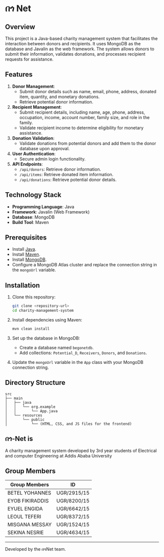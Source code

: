 
# በጎ Net

## Overview
This project is a Java-based charity management system that facilitates the interaction between donors and recipients. It uses MongoDB as the database and Javalin as the web framework. The system allows donors to submit their information, validates donations, and processes recipient requests for assistance.

## Features
1. **Donor Management**:
   - Submit donor details such as name, email, phone, address, donated item, quantity, and monetary donations.
   - Retrieve potential donor information.
2. **Recipient Management**:
   - Submit recipient details, including name, age, phone, address, occupation, income, account number, family size, and role in the family.
   - Validate recipient income to determine eligibility for monetary assistance.
3. **Donation Validation**:
   - Validate donations from potential donors and add them to the donor database upon approval.
4. **User Authentication**:
   - Secure admin login functionality.
5. **API Endpoints**:
   - `/api/donors`: Retrieve donor information.
   - `/api/items`: Retrieve donated item information.
   - `/api/donations`: Retrieve potential donor details.

## Technology Stack
- **Programming Language**: Java
- **Framework**: Javalin (Web Framework)
- **Database**: MongoDB
- **Build Tool**: Maven

## Prerequisites
- Install [Java](https://www.oracle.com/java/technologies/javase-downloads.html).
- Install [Maven](https://maven.apache.org/install.html).
- Install [MongoDB](https://www.mongodb.com/try/download/community).
- Configure a MongoDB Atlas cluster and replace the connection string in the `mongoUrl` variable.

## Installation
1. Clone this repository:
   ```bash
   git clone <repository-url>
   cd charity-management-system
   ```

2. Install dependencies using Maven:
   ```bash
   mvn clean install
   ```

3. Set up the database in MongoDB:
   - Create a database named `begonetdb`.
   - Add collections: `Potential_D`, `Receivers`, `Donors`, and `Donations`.

4. Update the `mongoUrl` variable in the `App` class with your MongoDB connection string.


## Directory Structure
```
src
├── main
│   ├── java
│   │   └── org.example
│   │       └── App.java
│   └── resources
│       └── public
│           └── (HTML, CSS, and JS files for the frontend)
```

## በጎ-Net is
A charity management system developed by 3rd year students of Electrical and computer Engineering at Addis Ababa University

## Group Members

| Group Members   | ID          |
|-----------------|-------------|
| BETEL YOHANNES  | UGR/2915/15 |
| EYOB FIKIRADDIS | UGR/8200/15 |
| EYUEL ENGIDA    | UGR/6642/15 |
| LEOUL TEFERI    | UGR/8372/15 |
| MISGANA MESSAY  | UGR/1524/15 |
| SEKINA NESRIE   | UGR/4634/15 |

---
Developed by the በጎNet team.


